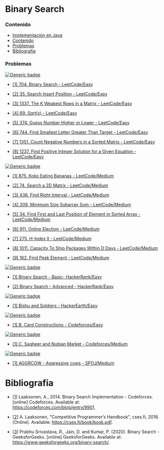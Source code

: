 # Binary Search

### Contenido

* [Implementación en Java](#)
* [Contenido](#contenido)
* [Problemas](#problemas)
* [Bibliografia](#bibliografia)

### Problemas

[![Generic badge](https://img.shields.io/badge/LeetCode-Easy-green.svg)](https://leetcode.com/problemset/algorithms/)

* [[1] 704. Binary Search - LeetCode/Easy](https://leetcode.com/problems/binary-search/)

* [[2] 35. Search Insert Position - LeetCode/Easy](https://leetcode.com/problems/search-insert-position/)

* [[3] 1337. The K Weakest Rows in a Matrix - LeetCode/Easy](https://leetcode.com/problems/the-k-weakest-rows-in-a-matrix/)

* [[4] 69. Sqrt(x) - LeetCode/Easy](https://leetcode.com/problems/sqrtx/)

* [[5] 374. Guess Number Higher or Lower - LeetCode/Easy](https://leetcode.com/problems/guess-number-higher-or-lower/)

* [[6] 744. Find Smallest Letter Greater Than Target - LeetCode/Easy](https://leetcode.com/problems/find-smallest-letter-greater-than-target/)

* [[7] 1351. Count Negative Numbers in a Sorted Matrix - LeetCode/Easy](https://leetcode.com/problems/count-negative-numbers-in-a-sorted-matrix/)

* [[8] 1237. Find Positive Integer Solution for a Given Equation - LeetCode/Easy](https://leetcode.com/problems/find-positive-integer-solution-for-a-given-equation/)

[![Generic badge](https://img.shields.io/badge/LeetCode-Medium-yellow.svg)](https://leetcode.com/problemset/algorithms/)

* [[1] 875. Koko Eating Bananas - LeetCode/Medium](https://leetcode.com/problems/koko-eating-bananas/)

* [[2] 74. Search a 2D Matrix - LeetCode/Medium](https://leetcode.com/problems/search-a-2d-matrix/)

* [[3] 436. Find Right Interval - LeetCode/Medium](https://leetcode.com/problems/find-right-interval/)

* [[4] 209. Minimum Size Subarray Sum  - LeetCode/Medium](https://leetcode.com/problems/minimum-size-subarray-sum/)

* [[5] 34. Find First and Last Position of Element in Sorted Array - LeetCode/Medium](https://leetcode.com/problems/find-first-and-last-position-of-element-in-sorted-array/)

* [[6] 911. Online Election - LeeCode/Medium](https://leetcode.com/problems/online-election/)

* [[7] 275. H-Index II - LeetCode/Medium](https://leetcode.com/problems/h-index-ii/)

* [[8] 1011. Capacity To Ship Packages Within D Days - LeetCode/Medium](https://leetcode.com/problems/capacity-to-ship-packages-within-d-days/)

* [[9] 162. Find Peak Element - LeetCode/Medium](https://leetcode.com/problems/find-peak-element/)

[![Generic badge](https://img.shields.io/badge/HackerRank-Easy-green.svg)](https://www.hackerrank.com/dashboard)

* [[1] Binary Search - Basic- HackerRank/Easy](https://www.hackerrank.com/contests/launchpad-1-winter-challenge/challenges/binary-search-basic/problem)

* [[2] Binary Search - Advanced - HackerRank/Easy](https://www.hackerrank.com/contests/launchpad-1-winter-challenge/challenges/binary-search-advanced)

[![Generic badge](https://img.shields.io/badge/HackerEarth-Easy-green.svg)](https://www.hackerearth.com/de/practice/)

* [[1] Bishu and Soldiers - HackerEarth/Easy](https://www.hackerearth.com/de/practice/algorithms/searching/binary-search/practice-problems/algorithm/bishu-and-soldiers/)


[![Generic badge](https://img.shields.io/badge/CodeForces-Easy-green.svg)](https://codeforces.com/problemset?tags=binary%20search)

* [[1] B. Card Constructions - Codeforces/Easy](https://codeforces.com/problemset/problem/1345/B)


[![Generic badge](https://img.shields.io/badge/CodeForces-Medium-yellow.svg)](https://codeforces.com/problemset?tags=binary%20search)

* [[1] C. Sagheer and Nubian Market - Codeforces/Medium](https://codeforces.com/contest/812/problem/C)

[![Generic badge](https://img.shields.io/badge/SPOJ-Medium-yellow.svg)](https://www.spoj.com/problems/tag/binary-search)

* [[1] AGGRCOW - Aggressive cows - SPOJ/Medium](https://www.spoj.com/problems/AGGRCOW/)

# Bibliografia

* [[1]](https://codeforces.com/blog/entry/9901) Laaksonen, A., 2014. Binary Search Implementation - Codeforces. [online] Codeforces. Available at: <https://codeforces.com/blog/entry/9901>.

* [[2]](https://cses.fi/book/book.pdf) A. Laaksonen, "Competitive Programmer’s Handbook", cses.fi, 2018. [Online]. Available: <https://cses.fi/book/book.pdf>.

* [[3]](https://www.geeksforgeeks.org/binary-search/) Prabhu Srivastava, R., Jain, D. and Kumar, P. (2020). Binary Search - GeeksforGeeks. [online] GeeksforGeeks. Available at: <https://www.geeksforgeeks.org/binary-search/>.